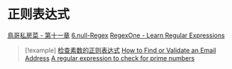 # 正则表达式

[鳥哥私房菜 - 第十一章](https://linux.vbird.org/linux_basic/centos7/0330regularex.php)
[6.null-Regex](files/slides/6.null/missing%20semester%20en.pdf#page=31&selection=121,0,121,19)
[RegexOne - Learn Regular Expressions ](https://regexone.com/)

> [!example]
> [检查素数的正则表达式](https://coolshell.cn/articles/2704.html)
> [How to Find or Validate an Email Address](https://www.regular-expressions.info/email.html)
> [A regular expression to check for prime numbers](https://www.noulakaz.net/2007/03/18/a-regular-expression-to-check-for-prime-numbers/)